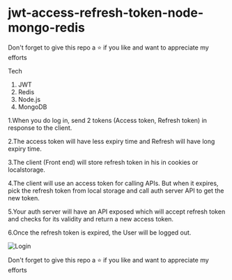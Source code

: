 
# jwt-access-refresh-token-node-mongo-redis

Don't forget to give this repo a ⭐ if you like and want to appreciate my efforts

Tech
1. JWT
2. Redis
3. Node.js
4. MongoDB

1.When you do log in, send 2 tokens (Access token, Refresh token) in response to the client.

2.The access token will have less expiry time and Refresh will have long expiry time.

3.The client (Front end) will store refresh token in his in cookies or localstorage.

4.The client will use an access token for calling APIs. But when it expires, pick the refresh token from local storage and call auth server API to get the new token.

5.Your auth server will have an API exposed which will accept refresh token and checks for its validity and return a new access token.

6.Once the refresh token is expired, the User will be logged out.


![Login](https://user-images.githubusercontent.com/63356649/122559187-d5f56880-d060-11eb-817b-71a7ce354f3d.JPG)

Don't forget to give this repo a ⭐ if you like and want to appreciate my efforts
